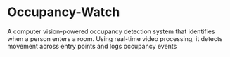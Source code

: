 # Occupancy-Watch
A computer vision-powered occupancy detection system that identifies when a person enters a room. Using real-time video processing, it detects movement across entry points and logs occupancy events
